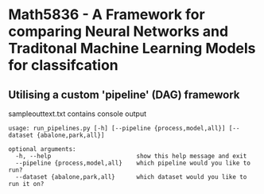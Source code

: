 # Math5836 - A Framework for comparing Neural Networks and Traditonal Machine Learning Models for classifcation
## Utilising a custom 'pipeline' (DAG) framework

sampleouttext.txt contains console output

    usage: run_pipelines.py [-h] [--pipeline {process,model,all}] [--dataset {abalone,park,all}]
    
    optional arguments:
      -h, --help                        show this help message and exit
      --pipeline {process,model,all}    which pipeline would you like to run?
      --dataset {abalone,park,all}      which dataset would you like to run it on?